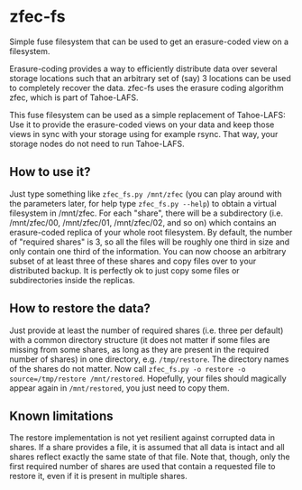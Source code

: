 zfec-fs
=======

Simple fuse filesystem that can be used to get an erasure-coded view on a
filesystem.

Erasure-coding provides a way to efficiently distribute data over several
storage locations such that an arbitrary set of (say) 3 locations can be used to
completely recover the data. zfec-fs uses the erasure coding algorithm zfec,
which is part of Tahoe-LAFS.

This fuse filesystem can be used as a simple replacement of Tahoe-LAFS:
Use it to provide the erasure-coded views on your data and keep those views in
sync with your storage using for example rsync. That way, your storage nodes do
not need to run Tahoe-LAFS.

## How to use it?

Just type something like `zfec_fs.py /mnt/zfec` (you can play around with the
parameters later, for help type `zfec_fs.py --help`) to obtain a virtual
filesystem in /mnt/zfec. For each "share", there will be a subdirectory (i.e.
/mnt/zfec/00, /mnt/zfec/01, /mnt/zfec/02, and so on) which contains an
erasure-coded replica of your whole root filesystem. By default, the number of
"required shares" is 3, so all the files will be roughly one third in size and
only contain one third of the information. You can now choose an arbitrary
subset of at least three of these shares and copy files over to your distributed
backup. It is perfectly ok to just copy some files or subdirectories inside the
replicas.

## How to restore the data?

Just provide at least the number of required shares (i.e. three per default)
with a common directory structure (it does not matter if some files are missing
from some shares, as long as they are present in the required number of shares)
in one directory, e.g. `/tmp/restore`. The directory names of the shares do not
matter. Now call `zfec_fs.py -o restore -o source=/tmp/restore /mnt/restored`.
Hopefully, your files should magically appear again in `/mnt/restored`, you just
need to copy them.

## Known limitations

The restore implementation is not yet resilient against corrupted data in
shares. If a share provides a file, it is assumed that all data is intact and
all shares reflect exactly the same state of that file. Note that, though, only
the first required number of shares are used that contain a requested file to
restore it, even if it is present in multiple shares.

